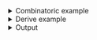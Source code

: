 <details><summary>Combinatoric example</summary>

```no_run
#[derive(Debug, Clone)]
pub struct Options {
    exec: Option<Vec<OsString>>,
    switch: bool,
}

fn exec() -> impl Parser<Option<Vec<OsString>>> {
    // this defines starting token - "--exec"
    let start = long("exec")
        .help("Spawn a process for each file found")
        .req_flag(());
    // this consumes everything that is not ";"
    let body = any("COMMAND", |s| (s != ";").then_some(s))
        .help("Command and arguments, {} will be replaced with a file name")
        .some("You need to pass some arguments to exec");
    // this defines endint goken - ";"
    let end = literal(";");
    // this consumes everything between starting token and ending token
    construct!(start, body, end)
        // this makes it so everything between those tokens is consumed
        .adjacent()
        // drop the surrounding tokens leaving just the arguments
        .map(|x| x.1)
        // and make it optional so that instead of an empty Vec
        // it is `None` when no `--exec` flags was passed.
        .optional()
}

pub fn options() -> OptionParser<Options> {
    let switch = short('s')
        .long("switch")
        .help("Regular top level switch")
        .switch();
    construct!(Options { exec(), switch }).to_options()
}
```

</details>
<details><summary>Derive example</summary>

```no_run
#[derive(Debug, Clone, Bpaf)]
#[bpaf(options)]
pub struct Options {
    #[bpaf(external(execs))]
    exec: Option<Vec<OsString>>,
    #[bpaf(long, short)]
    /// Regular top level switch
    switch: bool,
}

#[derive(Debug, Clone, Bpaf)]
#[bpaf(adjacent)]
struct Exec {
    /// Spawn a process for each file found
    exec: (),

    #[bpaf(
        any("COMMAND", not_semi),
        some("Command and arguments, {} will be replaced with a file name")
    )]
    /// Command and arguments, {} will be replaced with a file name
    body: Vec<OsString>,

    #[bpaf(external(is_semi))]
    end: (),
}

fn not_semi(s: OsString) -> Option<OsString> {
    (s != ";").then_some(s)
}

fn is_semi() -> impl Parser<()> {
    // TODO - support literal in bpaf_derive
    literal(";")
}

// a different alternative would be to put a singular Exec
fn execs() -> impl Parser<Option<Vec<OsString>>> {
    exec().map(|e| e.body).optional()
}
```

</details>
<details><summary>Output</summary>

Generated `--help` message is somewhat descriptive of the purpose


<div class='bpaf-doc'>
$ app --help<br>
<p><b>Usage</b>: <tt><b>app</b></tt> [<tt><b>--exec</b></tt> <tt><i>COMMAND</i></tt>... <tt><b>;</b></tt>] [<tt><b>-s</b></tt>]</p><p><div>
<b>Available options:</b></div><dl><div style='padding-left: 0.5em'><tt><b>--exec</b></tt> <tt><i>COMMAND</i></tt>... <tt><b>;</b></tt></div><dt><tt><b>    --exec</b></tt></dt>
<dd>Spawn a process for each file found</dd>
<dt><tt><i>COMMAND</i></tt></dt>
<dd>Command and arguments, {} will be replaced with a file name</dd>
<p></p><dt><tt><b>-s</b></tt>, <tt><b>--switch</b></tt></dt>
<dd>Regular top level switch</dd>
<dt><tt><b>-h</b></tt>, <tt><b>--help</b></tt></dt>
<dd>Prints help information</dd>
</dl>
</p>
<style>
div.bpaf-doc {
    padding: 14px;
    background-color:var(--code-block-background-color);
    font-family: "Source Code Pro", monospace;
    margin-bottom: 0.75em;
}
div.bpaf-doc dt { margin-left: 1em; }
div.bpaf-doc dd { margin-left: 3em; }
div.bpaf-doc dl { margin-top: 0; padding-left: 1em; }
div.bpaf-doc  { padding-left: 1em; }
</style>
</div>


You can have as many items between `--exec` and `;` as you want, they all will be captured
inside the exec vector. Extra options can go either before or after the block.


<div class='bpaf-doc'>
$ app --exec foo --bar ; -s<br>
Options { exec: Some(["foo", "--bar"]), switch: true }
</div>


This example uses [`some`](Parser::some) to make sure there are some parameters, but that's
optional.


<div class='bpaf-doc'>
$ app --exec ;<br>
<b>Error:</b> <b>--exec</b> is not expected in this context
<style>
div.bpaf-doc {
    padding: 14px;
    background-color:var(--code-block-background-color);
    font-family: "Source Code Pro", monospace;
    margin-bottom: 0.75em;
}
div.bpaf-doc dt { margin-left: 1em; }
div.bpaf-doc dd { margin-left: 3em; }
div.bpaf-doc dl { margin-top: 0; padding-left: 1em; }
div.bpaf-doc  { padding-left: 1em; }
</style>
</div>

</details>